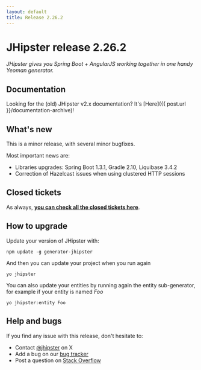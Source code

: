 ```yaml
---
layout: default
title: Release 2.26.2
---
```


JHipster release 2.26.2
==================

*JHipster gives you Spring Boot + AngularJS working together in one handy Yeoman generator.*

Documentation
----------

Looking for the (old) JHipster v2.x documentation? It's [Here]({{ post.url }}/documentation-archive)!

What's new
----------

This is a minor release, with several minor bugfixes.

Most important news are:

- Libraries upgrades: Spring Boot 1.3.1, Gradle 2.10, Liquibase 3.4.2
- Correction of Hazelcast issues when using clustered HTTP sessions

Closed tickets
------------

As always, __[you can check all the closed tickets here](https://github.com/jhipster/generator-jhipster/issues?q=milestone%3A2.26.2+is%3Aclosed)__.

How to upgrade
------------

Update your version of JHipster with:

```
npm update -g generator-jhipster
```

And then you can update your project when you run again

```
yo jhipster
```

You can also update your entities by running again the entity sub-generator, for example if your entity is named _Foo_

```
yo jhipster:entity Foo
```

Help and bugs
--------------

If you find any issue with this release, don't hesitate to:

- Contact [@jhipster](https://twitter.com/jhipster) on X
- Add a bug on our [bug tracker](https://github.com/jhipster/generator-jhipster/issues?state=open)
- Post a question on [Stack Overflow](http://stackoverflow.com/tags/jhipster/info)
